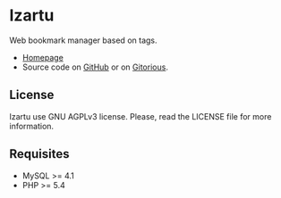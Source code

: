Izartu
======
Web bookmark manager based on tags.

* [Homepage](http://izartu.org)
* Source code on [GitHub](http://github.com/javierbeaumont/izartu) or on [Gitorious](http://gitorious.org/izartu/izartu).

License
-------
Izartu use GNU AGPLv3 license.
Please, read the LICENSE file for more information.

Requisites
----------
* MySQL >= 4.1
* PHP   >= 5.4
